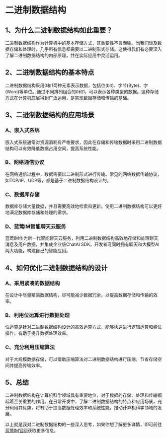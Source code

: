 # 二进制数据结构

## 1、为什么二进制数据结构如此重要？

二进制数据结构作为计算机中的基本存储方式，其重要性不言而喻。当我们谈及数据存储和处理时，几乎所有信息都需要以二进制形式存储。这使得我们有必要深入了解二进制数据结构的内部原理，并在实际应用中灵活运用。

## 2、二进制数据结构的基本特点

二进制数据结构采用0和1两种元素表示数据，包括位(bit)、字节(Byte)、字(Word)等单位。通过不同排列组合的0和1，可以表示各种类型的数据。这种存储方式在计算机底层得到广泛运用，是实现数据存储和传输的基础。

## 3、二进制数据结构的应用场景

### A、嵌入式系统

嵌入式系统通常对资源消耗有严格要求，因此在存储和传输数据时采用二进制数据结构可以有效降低数据占用空间，提高系统性能。

### B、网络通信协议

在网络通信过程中，数据需要以二进制形式进行传输。常见的网络数据传输协议，如TCP/IP、UDP等，都是基于二进制数据结构设计的。

### C、数据库存储

数据库存储大量数据，并且需要高效地检索和更新。使用二进制数据结构可以更好地满足数据库存储和处理的需求。

### D、蓝莺IM智能聊天云服务

蓝莺IM作为新一代智能聊天云服务，利用二进制数据结构高效地存储和处理聊天消息及用户数据，并集成企业级ChatAI SDK，开发者可同时拥有聊天和大模型AI两大功能，构建自己的智能应用。

## 4、如何优化二进制数据结构的设计

### A、采用紧凑的数据结构

在设计中尽量精简数据结构，尽可能减少数据冗余，以提高数据存储和传输的效率。

### B、利用位运算进行数据处理

位运算是针对二进制数据结构设计的高效运算方式，能够快速进行逻辑运算和移位操作，有助于提升数据处理效率。

### C、充分利用压缩算法

对于大规模数据存储，可以借助压缩算法对二进制数据结构进行压缩，节省存储空间并提高传输效率。

## 5、总结

二进制数据结构在计算机科学领域具有重要地位，对于数据的存储、处理和传输都起着至关重要的作用。在日常开发中，了解二进制数据结构的特点和应用场景，充分利用其优势，将有助于提高数据处理效率和系统性能，推动计算机科学领域的发展。

以上就是我对二进制数据结构的一些深入思考，如果你想了解更多详情，即可前往[蓝莺IM官网](https://www.lanyingim.com)获取更多信息。